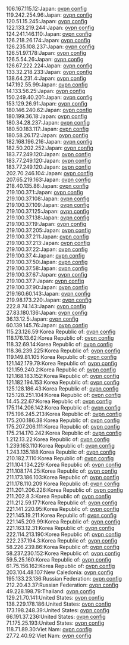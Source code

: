 106.167.115.12:Japan: [ovpn config](vpn/106_167_115_12.ovpn)  
119.242.254.96:Japan: [ovpn config](vpn/119_242_254_96.ovpn)  
120.51.15.245:Japan: [ovpn config](vpn/120_51_15_245.ovpn)  
122.133.219.244:Japan: [ovpn config](vpn/122_133_219_244.ovpn)  
124.241.146.110:Japan: [ovpn config](vpn/124_241_146_110.ovpn)  
126.218.26.174:Japan: [ovpn config](vpn/126_218_26_174.ovpn)  
126.235.108.237:Japan: [ovpn config](vpn/126_235_108_237.ovpn)  
126.51.97.178:Japan: [ovpn config](vpn/126_51_97_178.ovpn)  
126.5.54.26:Japan: [ovpn config](vpn/126_5_54_26.ovpn)  
126.67.222.224:Japan: [ovpn config](vpn/126_67_222_224.ovpn)  
133.32.218.233:Japan: [ovpn config](vpn/133_32_218_233.ovpn)  
138.64.231.4:Japan: [ovpn config](vpn/138_64_231_4.ovpn)  
147.192.55.99:Japan: [ovpn config](vpn/147_192_55_99.ovpn)  
14.133.56.25:Japan: [ovpn config](vpn/14_133_56_25.ovpn)  
150.249.40.201:Japan: [ovpn config](vpn/150_249_40_201.ovpn)  
153.129.26.91:Japan: [ovpn config](vpn/153_129_26_91.ovpn)  
180.146.240.62:Japan: [ovpn config](vpn/180_146_240_62.ovpn)  
180.199.36.18:Japan: [ovpn config](vpn/180_199_36_18.ovpn)  
180.34.28.237:Japan: [ovpn config](vpn/180_34_28_237.ovpn)  
180.50.183.117:Japan: [ovpn config](vpn/180_50_183_117.ovpn)  
180.58.26.172:Japan: [ovpn config](vpn/180_58_26_172.ovpn)  
182.168.196.216:Japan: [ovpn config](vpn/182_168_196_216.ovpn)  
182.50.202.252:Japan: [ovpn config](vpn/182_50_202_252.ovpn)  
183.77.249.120:Japan: [ovpn config](vpn/183_77_249_120.ovpn)  
183.77.249.120:Japan: [ovpn config](vpn/183_77_249_120.ovpn)  
183.77.249.120:Japan: [ovpn config](vpn/183_77_249_120.ovpn)  
202.70.246.104:Japan: [ovpn config](vpn/202_70_246_104.ovpn)  
207.65.219.163:Japan: [ovpn config](vpn/207_65_219_163.ovpn)  
218.40.135.86:Japan: [ovpn config](vpn/218_40_135_86.ovpn)  
219.100.37.1:Japan: [ovpn config](vpn/219_100_37_1.ovpn)  
219.100.37.108:Japan: [ovpn config](vpn/219_100_37_108.ovpn)  
219.100.37.109:Japan: [ovpn config](vpn/219_100_37_109.ovpn)  
219.100.37.125:Japan: [ovpn config](vpn/219_100_37_125.ovpn)  
219.100.37.138:Japan: [ovpn config](vpn/219_100_37_138.ovpn)  
219.100.37.19:Japan: [ovpn config](vpn/219_100_37_19.ovpn)  
219.100.37.205:Japan: [ovpn config](vpn/219_100_37_205.ovpn)  
219.100.37.211:Japan: [ovpn config](vpn/219_100_37_211.ovpn)  
219.100.37.213:Japan: [ovpn config](vpn/219_100_37_213.ovpn)  
219.100.37.22:Japan: [ovpn config](vpn/219_100_37_22.ovpn)  
219.100.37.4:Japan: [ovpn config](vpn/219_100_37_4.ovpn)  
219.100.37.50:Japan: [ovpn config](vpn/219_100_37_50.ovpn)  
219.100.37.58:Japan: [ovpn config](vpn/219_100_37_58.ovpn)  
219.100.37.67:Japan: [ovpn config](vpn/219_100_37_67.ovpn)  
219.100.37.7:Japan: [ovpn config](vpn/219_100_37_7.ovpn)  
219.100.37.90:Japan: [ovpn config](vpn/219_100_37_90.ovpn)  
219.160.60.143:Japan: [ovpn config](vpn/219_160_60_143.ovpn)  
219.98.173.220:Japan: [ovpn config](vpn/219_98_173_220.ovpn)  
222.8.74.143:Japan: [ovpn config](vpn/222_8_74_143.ovpn)  
27.83.180.136:Japan: [ovpn config](vpn/27_83_180_136.ovpn)  
36.13.12.5:Japan: [ovpn config](vpn/36_13_12_5.ovpn)  
60.139.145.76:Japan: [ovpn config](vpn/60_139_145_76.ovpn)  
115.23.126.59:Korea Republic of: [ovpn config](vpn/115_23_126_59.ovpn)  
118.176.13.62:Korea Republic of: [ovpn config](vpn/118_176_13_62.ovpn)  
118.32.69.14:Korea Republic of: [ovpn config](vpn/118_32_69_14.ovpn)  
118.36.239.225:Korea Republic of: [ovpn config](vpn/118_36_239_225.ovpn)  
119.149.81.105:Korea Republic of: [ovpn config](vpn/119_149_81_105.ovpn)  
121.142.179.79:Korea Republic of: [ovpn config](vpn/121_142_179_79.ovpn)  
121.159.240.2:Korea Republic of: [ovpn config](vpn/121_159_240_2.ovpn)  
121.168.183.152:Korea Republic of: [ovpn config](vpn/121_168_183_152.ovpn)  
121.182.194.153:Korea Republic of: [ovpn config](vpn/121_182_194_153.ovpn)  
125.128.186.43:Korea Republic of: [ovpn config](vpn/125_128_186_43.ovpn)  
125.128.251.104:Korea Republic of: [ovpn config](vpn/125_128_251_104.ovpn)  
14.45.22.67:Korea Republic of: [ovpn config](vpn/14_45_22_67.ovpn)  
175.114.206.142:Korea Republic of: [ovpn config](vpn/175_114_206_142.ovpn)  
175.196.245.213:Korea Republic of: [ovpn config](vpn/175_196_245_213.ovpn)  
175.200.186.38:Korea Republic of: [ovpn config](vpn/175_200_186_38.ovpn)  
175.207.206.111:Korea Republic of: [ovpn config](vpn/175_207_206_111.ovpn)  
175.214.170.242:Korea Republic of: [ovpn config](vpn/175_214_170_242.ovpn)  
1.212.13.22:Korea Republic of: [ovpn config](vpn/1_212_13_22.ovpn)  
1.239.163.110:Korea Republic of: [ovpn config](vpn/1_239_163_110.ovpn)  
1.243.135.188:Korea Republic of: [ovpn config](vpn/1_243_135_188.ovpn)  
210.182.7.110:Korea Republic of: [ovpn config](vpn/210_182_7_110.ovpn)  
211.104.134.229:Korea Republic of: [ovpn config](vpn/211_104_134_229.ovpn)  
211.108.174.25:Korea Republic of: [ovpn config](vpn/211_108_174_25.ovpn)  
211.173.186.103:Korea Republic of: [ovpn config](vpn/211_173_186_103.ovpn)  
211.178.110.209:Korea Republic of: [ovpn config](vpn/211_178_110_209.ovpn)  
211.201.206.226:Korea Republic of: [ovpn config](vpn/211_201_206_226.ovpn)  
211.202.8.3:Korea Republic of: [ovpn config](vpn/211_202_8_3.ovpn)  
211.212.59.177:Korea Republic of: [ovpn config](vpn/211_212_59_177.ovpn)  
221.141.220.95:Korea Republic of: [ovpn config](vpn/221_141_220_95.ovpn)  
221.145.19.211:Korea Republic of: [ovpn config](vpn/221_145_19_211.ovpn)  
221.145.209.99:Korea Republic of: [ovpn config](vpn/221_145_209_99.ovpn)  
221.163.12.31:Korea Republic of: [ovpn config](vpn/221_163_12_31.ovpn)  
222.114.213.190:Korea Republic of: [ovpn config](vpn/222_114_213_190.ovpn)  
222.237.194.3:Korea Republic of: [ovpn config](vpn/222_237_194_3.ovpn)  
58.226.239.86:Korea Republic of: [ovpn config](vpn/58_226_239_86.ovpn)  
58.237.230.152:Korea Republic of: [ovpn config](vpn/58_237_230_152.ovpn)  
59.5.25.160:Korea Republic of: [ovpn config](vpn/59_5_25_160.ovpn)  
61.75.156.162:Korea Republic of: [ovpn config](vpn/61_75_156_162.ovpn)  
203.104.48.107:New Caledonia: [ovpn config](vpn/203_104_48_107.ovpn)  
195.133.23.136:Russian Federation: [ovpn config](vpn/195_133_23_136.ovpn)  
212.20.43.37:Russian Federation: [ovpn config](vpn/212_20_43_37.ovpn)  
49.228.198.79:Thailand: [ovpn config](vpn/49_228_198_79.ovpn)  
129.21.70.141:United States: [ovpn config](vpn/129_21_70_141.ovpn)  
138.229.178.186:United States: [ovpn config](vpn/138_229_178_186.ovpn)  
173.198.248.39:United States: [ovpn config](vpn/173_198_248_39.ovpn)  
66.191.37.236:United States: [ovpn config](vpn/66_191_37_236.ovpn)  
71.175.25.193:United States: [ovpn config](vpn/71_175_25_193.ovpn)  
118.71.89.30:Viet Nam: [ovpn config](vpn/118_71_89_30.ovpn)  
27.72.40.92:Viet Nam: [ovpn config](vpn/27_72_40_92.ovpn)  
